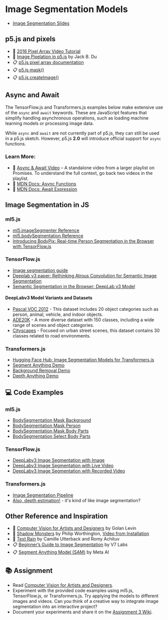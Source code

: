 # Image Segmentation Models

- [Image Segmentation Slides](https://docs.google.com/presentation/d/17HjMxSuYw2DV3VI_i2zbg9ytQqoKJ7EuPjRZCoERWOI/edit?usp=sharing)

## p5.js and pixels

- 🚂 [2016 Pixel Array Video Tutorial](https://youtu.be/nMUMZ5YRxHI)
- 🎥 [Image Pixelation in p5.js](https://youtu.be/ounnzeu0NQw) by Jack B. Du
- 📋 [p5.js pixel array documentation](https://p5js.org/reference/p5/pixels/)
- 📋 [p5.js mask()](https://p5js.org/reference/p5.Image/mask/)
- 📋 [p5.js createImage()](https://p5js.org/reference/p5/createImage/)

## Async and Await

The TensorFlow.js and Transformers.js examples below make extensive use of the `async` and `await` keywords. These are JavaScript features that simplify handling asynchronous operations, such as loading machine learning models or processing image data.

While `async` and `await` are not currently part of p5.js, they can still be used in a p5.js sketch. However, p5.js **2.0** will introduce official support for `async` functions.

### Learn More:

- 🎥 [Async & Await Video](https://youtu.be/XO77Fib9tSI?list=PLRqwX-V7Uu6bKLPQvPRNNE65kBL62mVfx) – A standalone video from a larger playlist on Promises. To understand the full context, go back two videos in the playlist.
- 📖 [MDN Docs: Async Functions](https://developer.mozilla.org/en-US/docs/Web/JavaScript/Reference/Statements/async_function)
- 📖 [MDN Docs: Await Expression](https://developer.mozilla.org/en-US/docs/Web/JavaScript/Reference/Operators/await)

## Image Segmentation in JS

### ml5.js

- [ml5.imageSegmenter Reference](https://ml5js.org/reference/imageSegmenter)
- [ml5.bodySegmentation Reference](https://docs.ml5js.org/#/reference/body-segmentation)
- [Introducing BodyPix: Real-time Person Segmentation in the Browser with TensorFlow.js](https://medium.com/tensorflow/introducing-bodypix-real-time-person-segmentation-in-the-browser-with-tensorflow-js-f1948126c2a0)

### TensorFlow.js

- [Image segmentation guide](https://ai.google.dev/edge/mediapipe/solutions/vision/image_segmenter)
- [Deeplab v3 paper: Rethinking Atrous Convolution for Semantic Image Segmentation](https://arxiv.org/pdf/1706.05587v3)
- [Semantic Segmentation in the Browser: DeepLab v3 Model](https://github.com/tensorflow/tfjs-models/tree/master/deeplab)

#### DeepLabv3 Model Variants and Datasets

- [Pascal VOC 2012](http://host.robots.ox.ac.uk/pascal/VOC/voc2012/) - This dataset includes 20 object categories such as person, animal, vehicle, and indoor objects.
- [ADE20K](https://github.com/CSAILVision/ADE20K) - A more diverse dataset with 150 classes, including a wide range of scenes and object categories.
- [Cityscapes](https://www.cityscapes-dataset.com/) - Focused on urban street scenes, this dataset contains 30 classes related to road environments.

### Transformers.js

- [Hugging Face Hub: Image Segmentation Models for Transformers.js](https://huggingface.co/models?pipeline_tag=image-segmentation&library=transformers.js&sort=trending)
- [Segment Anything Demo](https://huggingface.co/spaces/webml-community/segment-anything-webgpu)
- [Background Removal Demo](https://huggingface.co/spaces/Xenova/remove-background-webgpu)
- [Depth Anything Demo](https://huggingface.co/spaces/Xenova/webgpu-depth-anything)

## 💻 Code Examples

### ml5.js

- [BodySegmentation Mask Background](https://editor.p5js.org/ml5/sketches/KNsdeNhrp)
- [BodySegmentation Mask Person](https://editor.p5js.org/ml5/sketches/h6TN8umP5)
- [BodySegmentation Mask Body Parts](https://editor.p5js.org/ml5/sketches/ruoyal-RC)
- [BodySegmentation Select Body Parts](https://editor.p5js.org/ml5/sketches/R5rug0HKk)

### TensorFlow.js

- [DeepLabv3 Image Segmentation with Image](https://editor.p5js.org/ml_4_cc/sketches/9lNNLp0UY)
- [DeepLabv3 Image Segmentation with Live Video](https://editor.p5js.org/ml_4_cc/sketches/sb3fNHVzc)
- [DeepLabv3 Image Segmentation with Recorded Video](https://editor.p5js.org/ml_4_cc/sketches/xILkf9Eo3)

### Transformers.js

- [Image Segmentation Pipeline](https://editor.p5js.org/ml_4_cc/sketches/xEvvqdOQX)
- [Also, depth estimation!](https://editor.p5js.org/ml_4_cc/sketches/WwjFdBMO3) - it's kind of like image segmentation?

## Other Reference and Inspiration

- 📃 [Computer Vision for Artists and Designers](https://www.flong.com/archive/texts/essays/essay_cvad/index.html) by Golan Levin
- 🎨 [Shadow Monsters](https://www.moma.org/collection/works/110196) by Philip Worthington, [Video from Installation](https://youtu.be/XNHv6VryB8o)
- 🎨 [Text Rain](https://camilleutterback.com/projects/text-rain/) by Camille Utterback and Romy Achituv
- 📋 [Beginner’s Guide to Image Segmentation](https://www.v7labs.com/blog/image-segmentation-guide) by V7 Labs
- 📋 [Segment Anything Model (SAM)](https://segment-anything.com/) by Meta AI

## 📚 Assignment

- Read [Computer Vision for Artists and Designers](https://www.flong.com/archive/texts/essays/essay_cvad/index.html).
- Experiment with the provided code examples using ml5.js, TensorFlow.js, or Transformers.js. Try applying the models to different images and videos. Can you think of a creative way to integrate image segmentation into an interactive project?
- Document your experiments and share it on the [Assignment 3 Wiki](https://github.com/shiffman/ML-for-Creative-Coding/wiki/Assignment-3).
